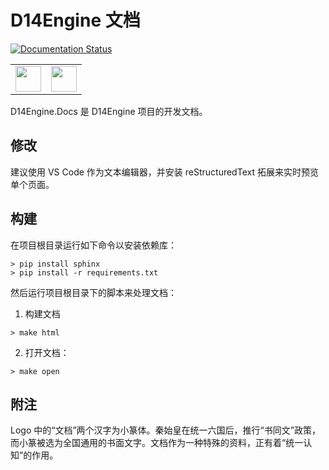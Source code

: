 # D14Engine 文档

[![Documentation Status](https://readthedocs.org/projects/d14engine/badge/?version=latest)](https://d14std.io/projects/engine/en/latest/?badge=latest)

<table><tr>
<td><img src="https://media.githubusercontent.com/media/DreamersGather/D14Engine.Res/main/logo.png" height=41></td>
<td><img src="https://media.githubusercontent.com/media/DreamersGather/D14Docs.Res/main/logo.png" height=41></td>
</tr></table>

D14Engine.Docs 是 D14Engine 项目的开发文档。

## 修改

建议使用 VS Code 作为文本编辑器，并安装 reStructuredText 拓展来实时预览单个页面。

## 构建

在项目根目录运行如下命令以安装依赖库：

```
> pip install sphinx
> pip install -r requirements.txt
```

然后运行项目根目录下的脚本来处理文档：

1. 构建文档

```
> make html
```

2. 打开文档：

```
> make open
```

## 附注

Logo 中的“文档”两个汉字为小篆体。秦始皇在统一六国后，推行“书同文”政策，而小篆被选为全国通用的书面文字。文档作为一种特殊的资料，正有着“统一认知”的作用。

